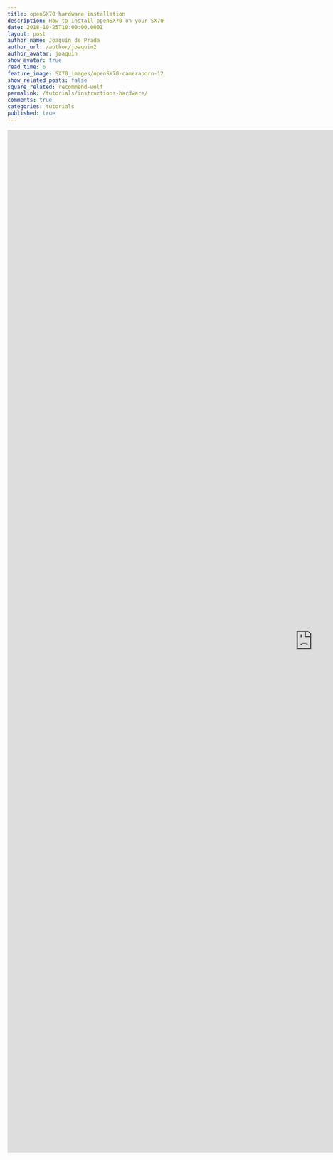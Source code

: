 ```yaml
---
title: openSX70 hardware installation 	
description: How to install openSX70 on your SX70
date: 2018-10-25T10:00:00.000Z
layout: post
author_name: Joaquín de Prada
author_url: /author/joaquin2
author_avatar: joaquin
show_avatar: true
read_time: 6
feature_image: SX70_images/openSX70-cameraporn-12	
show_related_posts: false
square_related: recommend-wolf
permalink: /tutorials/instructions-hardware/
comments: true
categories: tutorials
published: true
---
```

<iframe width="1372" height="2300" seamless frameborder="0" scrolling="no" src="https://docs.google.com/document/d/e/2PACX-1vTkBEmfsxGPkdfrWKg08MT_fADZY3TmQyiYZS3bVSSyTJgRENpkKaKZCXqirS_t54IMs7kde9IWirge/pub?embedded=true"></iframe>